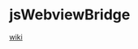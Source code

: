 # jsWebviewBridge

[wiki](https://github.com/ybyc/jsWebviewBridge/wiki/JS%E4%B8%8EApp%E9%80%9A%E8%AE%AF%E6%96%B9%E6%B3%95)
